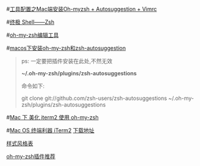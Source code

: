 

#[工具配置之Mac端安装Oh-myzsh + Autosuggestion + Vimrc](https://www.jianshu.com/p/5a4b1cb44a5e)


#[终极 Shell——Zsh](https://linuxtoy.org/archives/zsh.html)

#[oh-my-zsh编辑工具](http://www.kafeitu.me/shell/2012/03/25/oh-my-zsh.html?spm=a2c4e.11153940.blogcont26997.3.20ae1187DUcYLH)

#[macos下安装oh-my-zsh和zsh-autosuggestion](https://www.cnblogs.com/zhangwei595806165/p/5721178.html)

>ps: 一定要把插件安装在此处,不然无效 
>
>**~/.oh-my-zsh/plugins/zsh-autosuggestions**
>
>命令如下:
>
> git clone git://github.com/zsh-users/zsh-autosuggestions ~/.oh-my-zsh/plugins/zsh-autosuggestions


#[Mac 下 美化 iterm2 使用 oh-my-zsh](https://www.jianshu.com/p/a3c956a24b58)





#[Mac OS 终端利器 iTerm2](https://www.cnblogs.com/xishuai/p/mac-iterm2.html)
[下载地址](https://www.iterm2.com/downloads.html)

[样式风格表](https://github.com/tianNanYiHao/oh-my-zsh)

[oh-my-zsh插件推荐](https://github.com/robbyrussell/oh-my-zsh/wiki/Plugins-Overview)

